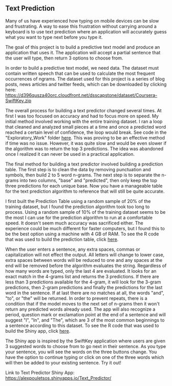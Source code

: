 ## Text Prediction

Many of us have experienced how typing on mobile devices can be slow and frustrating. A way to ease this frustration without carrying around a keyboard is to use text prediction where an application will accurately guess what you want to type next before you type it.

The goal of this project is to build a predictive text model and produce an application that uses it. The application will accept a partial sentence that the user will type, then return 3 options to choose from.

In order to build a predictive text model, we need data. The dataset must contain written speech that can be used to calculate the most frequent occurrences of ngrams. The dataset used for this project is a series of blog posts, news articles and twitter feeds, which can be downloaded by clicking here:  
https://d396qusza40orc.cloudfront.net/dsscapstone/dataset/Coursera-SwiftKey.zip    

The overall process for building a text predictor changed several times. At first I was too focused on accuracy and had to focus more on speed. My initial method involved working with the entire training dataset. I ran a loop that cleaned and analyzed small pieces at a time and once a predicted word reached a certain level of confidence, the loop would break. See code in the "Exploratory_Work" folder [here](https://github.com/AlexPouletsos/Text_Prediction/blob/master/Exploratory_Work/Accurate%20%26%20Slow%20Algorithm.R).
This was proving to be an effective method if time was no issue. However, it was quite slow and would be even slower if the algorithm was to return the top 3 predictions. The idea was abandoned once I realized it can never be used in a practical application.

The final method for building a text predictor involved building a prediction table. The first step is to clean the data by removing punctuation and symbols, then build 2 to 5 word n-grams. The next step is to separate the n-grams into two columns, "base" and "predicted", then only keep the top three predictions for each unique base. Now you have a manageable table for the text prediction algorithm to reference that will still be quite accurate.  

I first built the Prediction Table using a random sample of 20% of the training dataset, but I found the prediction algorithm took too long to process. Using a random sample of 10% of the training dataset seems to be the most I can use for the prediction algorithm to run at a comfortable speed. It doesn't seem much accuracy was sacrificed either. The experience could be much different for faster computers, but I found this to be the best option using a machine with 4 GB of RAM. To see the R code that was used to build the prediction table, click [here](https://github.com/AlexPouletsos/Text_Prediction/blob/master/Prediction%20Table.R).

When the user enters a sentence, any extra spaces, commas or capitalization will not effect the output. All letters will change to lower case, extra spaces between words will be reduced to one and any spaces at the end will be removed before the algorithm evaluates the string. Regardless of how many words are typed, only the last 4 are evaluated. It looks for an exact match in the 4-grams list and returns the 3 predictions. If there are less than 3 predictions available for the 4-gram, it will look for the 3-gram predictions, then 2-gram predictions and finally the predictions for the last word in the sentence. If at last there are no matches at all, the words "and", "to", or "the" will be returned. In order to prevent repeats, there is a condition that if the model moves to the next set of n-grams then it won't return any predicted words already used. The app will also recognize a period, question mark or exclamation point at the end of a sentence and will suggest "I", "In", and "The", which are 3 of the most common beginnings to a sentence according to this dataset. To see the R code that was used to build the Shiny app, click [here](https://github.com/AlexPouletsos/Text_Prediction/blob/master/Shiny_App_Code/app.R).

The Shiny app is inspired by the SwiftKey application where users are given 3 suggested words to choose from to go next in their sentence. As you type your sentence, you will see the words on the three buttons change. You have the option to continue typing or click on one of the three words which will then be added to your existing sentence. Try it out!

Link to Text Predictor Shiny App:  
https://alexpouletsos.shinyapps.io/Text_Predictor/

